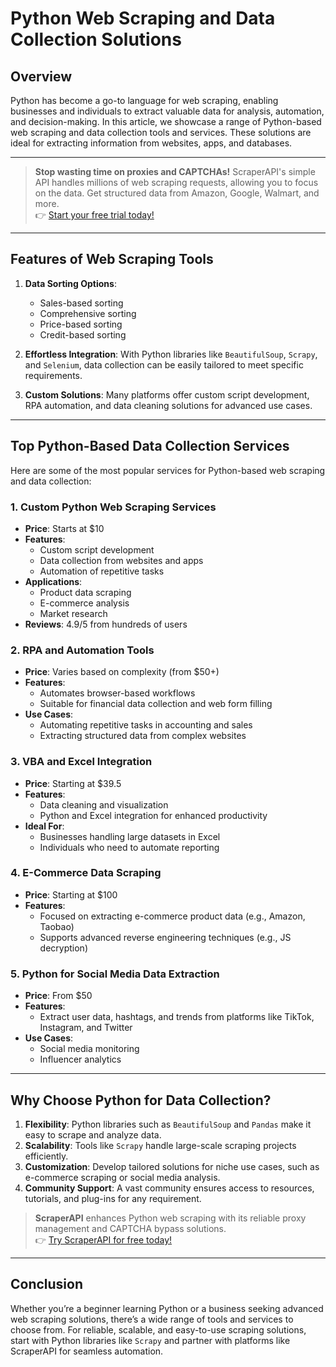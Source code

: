 # Python Web Scraping and Data Collection Solutions

## Overview

Python has become a go-to language for web scraping, enabling businesses and individuals to extract valuable data for analysis, automation, and decision-making. In this article, we showcase a range of Python-based web scraping and data collection tools and services. These solutions are ideal for extracting information from websites, apps, and databases.

---

> **Stop wasting time on proxies and CAPTCHAs!** ScraperAPI's simple API handles millions of web scraping requests, allowing you to focus on the data. Get structured data from Amazon, Google, Walmart, and more.  
👉 [Start your free trial today!](https://bit.ly/Scraperapi)

---

## Features of Web Scraping Tools

1. **Data Sorting Options**:
   - Sales-based sorting
   - Comprehensive sorting
   - Price-based sorting
   - Credit-based sorting

2. **Effortless Integration**:
   With Python libraries like `BeautifulSoup`, `Scrapy`, and `Selenium`, data collection can be easily tailored to meet specific requirements.

3. **Custom Solutions**:
   Many platforms offer custom script development, RPA automation, and data cleaning solutions for advanced use cases.

---

## Top Python-Based Data Collection Services

Here are some of the most popular services for Python-based web scraping and data collection:

### 1. **Custom Python Web Scraping Services**
   - **Price**: Starts at $10
   - **Features**: 
     - Custom script development
     - Data collection from websites and apps
     - Automation of repetitive tasks
   - **Applications**:
     - Product data scraping
     - E-commerce analysis
     - Market research
   - **Reviews**: 4.9/5 from hundreds of users

### 2. **RPA and Automation Tools**
   - **Price**: Varies based on complexity (from $50+)
   - **Features**:
     - Automates browser-based workflows
     - Suitable for financial data collection and web form filling
   - **Use Cases**:
     - Automating repetitive tasks in accounting and sales
     - Extracting structured data from complex websites

### 3. **VBA and Excel Integration**
   - **Price**: Starting at $39.5
   - **Features**:
     - Data cleaning and visualization
     - Python and Excel integration for enhanced productivity
   - **Ideal For**:
     - Businesses handling large datasets in Excel
     - Individuals who need to automate reporting

### 4. **E-Commerce Data Scraping**
   - **Price**: Starting at $100
   - **Features**:
     - Focused on extracting e-commerce product data (e.g., Amazon, Taobao)
     - Supports advanced reverse engineering techniques (e.g., JS decryption)

### 5. **Python for Social Media Data Extraction**
   - **Price**: From $50
   - **Features**:
     - Extract user data, hashtags, and trends from platforms like TikTok, Instagram, and Twitter
   - **Use Cases**:
     - Social media monitoring
     - Influencer analytics

---

## Why Choose Python for Data Collection?

1. **Flexibility**: Python libraries such as `BeautifulSoup` and `Pandas` make it easy to scrape and analyze data.
2. **Scalability**: Tools like `Scrapy` handle large-scale scraping projects efficiently.
3. **Customization**: Develop tailored solutions for niche use cases, such as e-commerce scraping or social media analysis.
4. **Community Support**: A vast community ensures access to resources, tutorials, and plug-ins for any requirement.

> **ScraperAPI** enhances Python web scraping with its reliable proxy management and CAPTCHA bypass solutions.  
👉 [Try ScraperAPI for free today!](https://bit.ly/Scraperapi)

---

## Conclusion

Whether you’re a beginner learning Python or a business seeking advanced web scraping solutions, there’s a wide range of tools and services to choose from. For reliable, scalable, and easy-to-use scraping solutions, start with Python libraries like `Scrapy` and partner with platforms like ScraperAPI for seamless automation.


